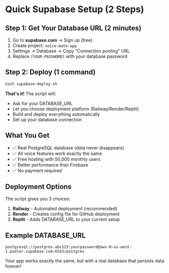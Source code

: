 # Quick Supabase Setup (2 Steps)

## Step 1: Get Your Database URL (2 minutes)

1. Go to **supabase.com** → Sign up (free)
2. Create project: `voice-mate-app`
3. Settings → Database → Copy "Connection pooling" URL
4. Replace `[YOUR-PASSWORD]` with your database password

## Step 2: Deploy (1 command)

```bash
bash supabase-deploy.sh
```

**That's it!** The script will:
- Ask for your DATABASE_URL
- Let you choose deployment platform (Railway/Render/Replit)
- Build and deploy everything automatically
- Set up your database connection

## What You Get

- ✅ Real PostgreSQL database (data never disappears)
- ✅ All voice features work exactly the same
- ✅ Free hosting with 50,000 monthly users
- ✅ Better performance than Firebase
- ✅ No payment required

## Deployment Options

The script gives you 3 choices:

1. **Railway** - Automated deployment (recommended)
2. **Render** - Creates config file for GitHub deployment
3. **Replit** - Adds DATABASE_URL to your current setup

## Example DATABASE_URL

```
postgresql://postgres.abc123:yourpassword@aws-0-us-west-1.pooler.supabase.com:6543/postgres
```

Your app works exactly the same, but with a real database that persists data forever!